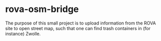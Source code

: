 # rova-osm-bridge
The purpose of this small project is to upload information from the ROVA site to open street map, such that one can find trash containers in (for instance) Zwolle.
